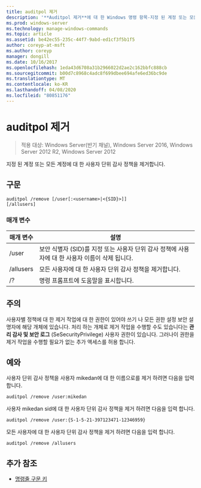 ```yaml
---
title: auditpol 제거
description: '**Auditpol 제거**에 대 한 Windows 명령 항목-지정 된 계정 또는 모든 계정에 대 한 사용자 단위 감사 정책을 제거 합니다.'
ms.prod: windows-server
ms.technology: manage-windows-commands
ms.topic: article
ms.assetid: be42ec55-235c-44f7-9abd-ed1cf3f5b1f5
author: coreyp-at-msft
ms.author: coreyp
manager: dongill
ms.date: 10/16/2017
ms.openlocfilehash: 1eda43d6708a31b2966022d2ae2c162bbfc888cb
ms.sourcegitcommit: b00d7c8968c4adc8f699dbee694afe6ed36bc9de
ms.translationtype: MT
ms.contentlocale: ko-KR
ms.lasthandoff: 04/08/2020
ms.locfileid: "80851176"
---
```

# <a name="auditpol-remove"></a>auditpol 제거

>적용 대상: Windows Server(반기 채널), Windows Server 2016, Windows Server 2012 R2, Windows Server 2012

지정 된 계정 또는 모든 계정에 대 한 사용자 단위 감사 정책을 제거합니다.

## <a name="syntax"></a>구문

```
auditpol /remove [/user[:<username>|<{SID}>]]
[/allusers]
```

### <a name="parameters"></a>매개 변수

| 매개 변수 | 설명 |
| ------- | -------- |
| /user | 보안 식별자 (SID)를 지정 또는 사용자 단위 감사 정책에 사용자에 대 한 사용자 이름이 삭제 됩니다. |
| /allusers | 모든 사용자에 대 한 사용자 단위 감사 정책을 제거합니다. |
| /? | 명령 프롬프트에 도움말을 표시합니다. |

## <a name="remarks"></a>주의

사용자별 정책에 대 한 제거 작업에 대 한 권한이 있어야 쓰기 나 모든 권한 설정 보안 설명자에 해당 개체에 있습니다. 처리 하는 개체로 제거 작업을 수행할 수도 있습니다는 **관리 감사 및 보안 로그** (SeSecurityPrivilege) 사용자 권한이 있습니다. 그러나이 권한을 제거 작업을 수행할 필요가 없는 추가 액세스를 허용 합니다.

## <a name="examples"></a><a name=BKMK_examples></a>예와

사용자 단위 감사 정책을 사용자 mikedan에 대 한 이름으로를 제거 하려면 다음을 입력 합니다.

```
auditpol /remove /user:mikedan
```

사용자 mikedan sid에 대 한 사용자 단위 감사 정책을 제거 하려면 다음을 입력 합니다.

```
auditpol /remove /user:{S-1-5-21-397123471-12346959}
```

모든 사용자에 대 한 사용자 단위 감사 정책을 제거 하려면 다음을 입력 합니다.

```
auditpol /remove /allusers
```

## <a name="additional-references"></a>추가 참조

- [명령줄 구문 키](command-line-syntax-key.md)
